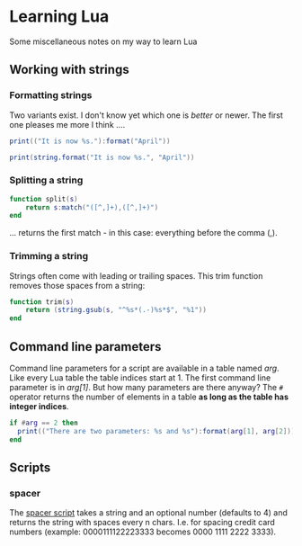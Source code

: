 # Learning Lua

Some miscellaneous notes on my way to learn Lua

## Working with strings

### Formatting strings

Two variants exist. I don't know yet which one is *better* or newer. The first one pleases me more I think ....

```lua
print(("It is now %s."):format("April"))
```

```lua
print(string.format("It is now %s.", "April"))
```

### Splitting a string

```lua
function split(s)
    return s:match("([^,]+),([^,]+)")
end
```

... returns the first match - in this case: everything before the comma (,).


### Trimming a string

Strings often come with leading or trailing spaces. This trim function removes those spaces from a string:

```lua
function trim(s)
    return (string.gsub(s, "^%s*(.-)%s*$", "%1"))
end
```

## Command line parameters

Command line parameters for a script are available in a table named *arg*. Like every Lua table the table indices start at 1. The first command line parameter is in *arg[1]*. But how many parameters are there anyway? The `#` operator returns the number of elements in a table **as long as the table has integer indices**.

```lua
if #arg == 2 then
  print(("There are two parameters: %s and %s"):format(arg[1], arg[2]))
end
```

## Scripts

### spacer

The [spacer script](src/spacer.lua) takes a string and an optional number
(defaults to 4) and returns the string with spaces every n chars. I.e. for
spacing credit card numbers (example: 0000111122223333 becomes 0000 1111 2222 3333).
